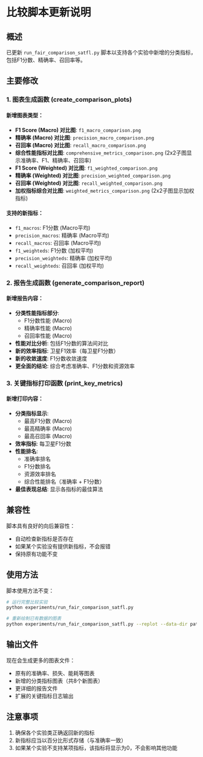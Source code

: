 # 比较脚本更新说明

## 概述
已更新 `run_fair_comparison_satfl.py` 脚本以支持各个实验中新增的分类指标，包括F1分数、精确率、召回率等。

## 主要修改

### 1. 图表生成函数 (create_comparison_plots)

#### 新增图表类型：
- **F1 Score (Macro) 对比图**: `f1_macro_comparison.png`
- **精确率 (Macro) 对比图**: `precision_macro_comparison.png`
- **召回率 (Macro) 对比图**: `recall_macro_comparison.png`
- **综合性能指标对比图**: `comprehensive_metrics_comparison.png` (2x2子图显示准确率、F1、精确率、召回率)
- **F1 Score (Weighted) 对比图**: `f1_weighted_comparison.png`
- **精确率 (Weighted) 对比图**: `precision_weighted_comparison.png`
- **召回率 (Weighted) 对比图**: `recall_weighted_comparison.png`
- **加权指标综合对比图**: `weighted_metrics_comparison.png` (2x2子图显示加权指标)

#### 支持的新指标：
- `f1_macros`: F1分数 (Macro平均)
- `precision_macros`: 精确率 (Macro平均)
- `recall_macros`: 召回率 (Macro平均)
- `f1_weighteds`: F1分数 (加权平均)
- `precision_weighteds`: 精确率 (加权平均)
- `recall_weighteds`: 召回率 (加权平均)

### 2. 报告生成函数 (generate_comparison_report)

#### 新增报告内容：
- **分类性能指标部分**:
  - F1分数性能 (Macro)
  - 精确率性能 (Macro)
  - 召回率性能 (Macro)
- **性能对比分析**: 包括F1分数的算法间对比
- **新的效率指标**: 卫星F1效率（每卫星F1分数）
- **新的收敛速度**: F1分数收敛速度
- **更全面的结论**: 综合考虑准确率、F1分数和资源效率

### 3. 关键指标打印函数 (print_key_metrics)

#### 新增打印内容：
- **分类指标显示**:
  - 最高F1分数 (Macro)
  - 最高精确率 (Macro)
  - 最高召回率 (Macro)
- **效率指标**: 每卫星F1分数
- **性能排名**:
  - 准确率排名
  - F1分数排名
  - 资源效率排名
  - 综合性能排名（准确率 + F1分数）
- **最佳表现总结**: 显示各指标的最佳算法

## 兼容性

脚本具有良好的向后兼容性：
- 自动检查新指标是否存在
- 如果某个实验没有提供新指标，不会报错
- 保持原有功能不变

## 使用方法

脚本使用方法不变：

```bash
# 运行完整比较实验
python experiments/run_fair_comparison_satfl.py

# 重新绘制已有数据的图表
python experiments/run_fair_comparison_satfl.py --replot --data-dir path/to/results
```

## 输出文件

现在会生成更多的图表文件：
- 原有的准确率、损失、能耗等图表
- 新增的分类指标图表（共8个新图表）
- 更详细的报告文件
- 扩展的关键指标日志输出

## 注意事项

1. 确保各个实验类正确返回新的指标
2. 新指标应当以百分比形式存储（与准确率一致）
3. 如果某个实验不支持某项指标，该指标将显示为0，不会影响其他功能 